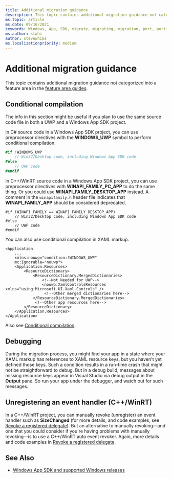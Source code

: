 ```yaml
---
title: Additional migration guidance
description: This topic contains additional migration guidance not categorized into a feature area in the [feature area guides](feature-area-guides-ovw.md).
ms.topic: article
ms.date: 09/16/2021
keywords: Windows, App, SDK, migrate, migrating, migration, port, porting
ms.author: stwhi
author: stevewhims
ms.localizationpriority: medium
---
```


# Additional migration guidance

This topic contains additional migration guidance not categorized into a feature area in the [feature area guides](guides/feature-area-guides-ovw.md).

## Conditional compilation

The info in this section might be useful if you plan to use the same source code file in both a UWP and a Windows App SDK project.

In C# source code in a Windows App SDK project, you can use preprocessor directives with the **WINDOWS_UWP** symbol to perform conditional compilation.

```csharp
#if !WINDOWS_UWP
    // Win32/Desktop code, including Windows App SDK code
#else
    // UWP code
#endif
```

In C++/WinRT source code in a Windows App SDK project, you can use preprocessor directives with **WINAPI_FAMILY_PC_APP** to do the same thing. Or you could use **WINAPI_FAMILY_DESKTOP_APP** instead. A comment in the `winapifamily.h` header file indicates that **WINAPI_FAMILY_APP** should be considered deprecated.

```cppwinrt
#if (WINAPI_FAMILY == WINAPI_FAMILY_DESKTOP_APP)
    // Win32/Desktop code, including Windows App SDK code
#else
    // UWP code
#endif
```

You can also use conditional compilation in XAML markup.

```xaml
<Application
    ...
    xmlns:nouwp="condition:!WINDOWS_UWP"
    mc:Ignorable="nouwp">
    <Application.Resources>
        <ResourceDictionary>
            <ResourceDictionary.MergedDictionaries>
                <!--Not Needed for UWP-->
                <nouwp:XamlControlsResources xmlns="using:Microsoft.UI.Xaml.Controls" />
                 <!--Other merged dictionaries here--> 
            </ResourceDictionary.MergedDictionaries>
             <!--Other app resources here--> 
        </ResourceDictionary>
    </Application.Resources>
</Application>
```

Also see [Conditional compilation](../../desktop/modernize/desktop-to-uwp-enhance.md#conditional-compilation).

## Debugging

During the migration process, you might find your app in a state where your XAML markup has references to XAML resource keys, but you haven't yet defined those keys. Such a condition results in a run-time crash that might not be straightforward to debug. But in a debug build, messages about missing resource keys appear in Visual Studio via debug output in the **Output** pane. So run your app under the debugger, and watch out for such messages.

## Unregistering an event handler (C++/WinRT)

In a C++/WinRT project, you can manually revoke (unregister) an event handler such as **SizeChanged** (for more details, and code examples, see [Revoke a registered delegate](/windows/uwp/cpp-and-winrt-apis/handle-events#revoke-a-registered-delegate)). But an alternative to manually revoking&mdash;and one that you could consider if you're having problems with manually revoking&mdash;is to use a C++/WinRT auto event revoker. Again, more details and code examples in [Revoke a registered delegate](/windows/uwp/cpp-and-winrt-apis/handle-events#revoke-a-registered-delegate).

## See Also

- [Windows App SDK and supported Windows releases](../support.md)
